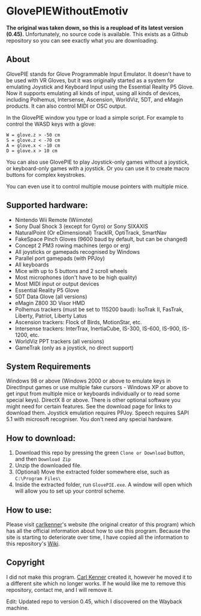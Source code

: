 # GlovePIEWithoutEmotiv
**The original was taken down, so this is a reupload of its latest version (0.45).** Unfortunately, no source code is available. This exists as a Github repository so you can see exactly what you are downloading.

## About
GlovePIE stands for Glove Programmable Input Emulator. It doesn't have to be used with VR Gloves, but it was originally started as a system for emulating Joystick and Keyboard Input using the Essential Reality P5 Glove. Now it supports emulating all kinds of input, using all kinds of devices, including Polhemus, Intersense, Ascension, WorldViz, 5DT, and eMagin products. It can also control MIDI or OSC output.

In the GlovePIE window you type or load a simple script. For example to control the WASD keys with a glove:
```
W = glove.z > -50 cm  
S = glove.z < -70 cm  
A = glove.x < -10 cm  
D = glove.x > 10 cm  
```
You can also use GlovePIE to play Joystick-only games without a joystick, or keyboard-only games with a joystick. Or you can use it to create macro buttons for complex keystrokes.

You can even use it to control multiple mouse pointers with multiple mice.

## Supported hardware:
* Nintendo Wii Remote (Wiimote)
* Sony Dual Shock 3 (except for Gyro) or Sony SIXAXIS
* NaturalPoint (Or eDimensional) TrackIR, OptiTrack, SmartNav
* FakeSpace Pinch Gloves (9600 baud by default, but can be changed)
* Concept 2 PM3 rowing machines (ergo or erg)
* All joysticks or gamepads recognised by Windows
* Parallel port gamepads (with PPJoy)
* All keyboards
* Mice with up to 5 buttons and 2 scroll wheels
* Most microphones (don't have to be high quality)
* Most MIDI input or output devices
* Essential Reality P5 Glove
* 5DT Data Glove (all versions)
* eMagin Z800 3D Visor HMD
* Polhemus trackers (must be set to 115200 baud): IsoTrak II, FasTrak, Liberty, Patriot, Liberty Latus
* Ascension trackers: Flock of Birds, MotionStar, etc.
* Intersense trackers: InterTrax, InertiaCube, IS-300, IS-600, IS-900, IS-1200, etc.
* WorldViz PPT trackers (all versions)
* GameTrak (only as a joystick, no direct support)

## System Requirements
Windows 98 or above (Windows 2000 or above to emulate keys in DirectInput games or use multiple fake cursors - Windows XP or above to get input from multiple mice or keyboards individually or to read some special keys).
DirectX 8 or above.
There is other optional software you might need for certain features. See the download page for links to download them. Joystick emulation requires PPJoy. Speech requires SAPI 5.1 with microsoft recogniser.
You don't need any special hardware.

## How to download:
1) Download this repo by pressing the green ``Clone or Download`` button, and then ``Download Zip``
2) Unzip the downloaded file.
3) (Optional) Move the extracted folder somewhere else, such as ``C:\Program Files\``
4) Inside the extracted folder, run ``GlovePIE.exe``. A window will open which will allow you to set up your control scheme.

## How to use:
Please visit [carlkenner](https://sites.google.com/site/carlkenner/glovepie)'s website (the original creator of this program) which has all the official information about how to use this program. Because the site is starting to deteriorate over time, I have copied all the information to this repository's [Wiki](https://github.com/Ravbug/GlovePIE/wiki).

## Copyright
I did not make this program. [Carl Kenner](https://sites.google.com/site/carlkenner/glovepie) created it, however he moved it to a different site which no longer works. If he would like me to remove this repository, contact me, and I will remove it.

Edit: Updated repo to version 0.45, which I discovered on the Wayback machine.
